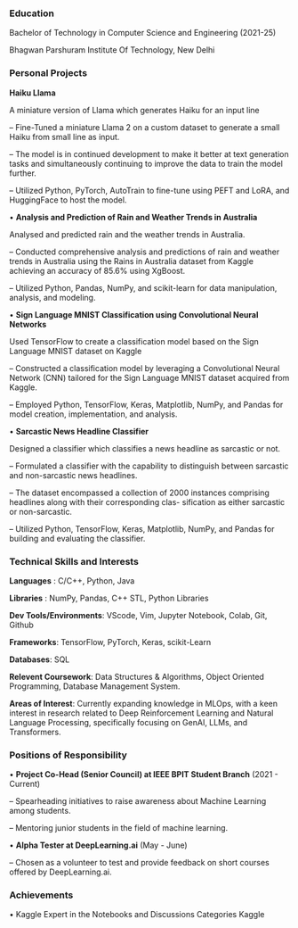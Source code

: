 ### Education

Bachelor of Technology in Computer Science and Engineering (2021-25)

Bhagwan Parshuram Institute Of Technology, New Delhi

### **Personal Projects**

**Haiku Llama**

A miniature version of Llama which generates Haiku for an input line

– Fine-Tuned a miniature Llama 2 on a custom dataset to generate a small Haiku from small line as input.

– The model is in continued development to make it better at text generation tasks and simultaneously continuing
  to improve the data to train the model further.
  
– Utilized Python, PyTorch, AutoTrain to fine-tune using PEFT and LoRA, and HuggingFace to host the model.

• **Analysis and Prediction of Rain and Weather Trends in Australia**

Analysed and predicted rain and the weather trends in Australia.

– Conducted comprehensive analysis and predictions of rain and weather trends in Australia using the Rains in
Australia dataset from Kaggle achieving an accuracy of 85.6% using XgBoost.

– Utilized Python, Pandas, NumPy, and scikit-learn for data manipulation, analysis, and modeling.

• **Sign Language MNIST Classification using Convolutional Neural Networks**

Used TensorFlow to create a classification model based on the Sign Language MNIST dataset on Kaggle

– Constructed a classification model by leveraging a Convolutional Neural Network (CNN) tailored for the Sign
Language MNIST dataset acquired from Kaggle.

– Employed Python, TensorFlow, Keras, Matplotlib, NumPy, and Pandas for model creation, implementation, and
analysis.

• **Sarcastic News Headline Classifier**

Designed a classifier which classifies a news headline as sarcastic or not.

– Formulated a classifier with the capability to distinguish between sarcastic and non-sarcastic news headlines.

– The dataset encompassed a collection of 2000 instances comprising headlines along with their corresponding clas-
sification as either sarcastic or non-sarcastic.

– Utilized Python, TensorFlow, Keras, Matplotlib, NumPy, and Pandas for building and evaluating the classifier.


### **Technical Skills and Interests**

**Languages** : C/C++, Python, Java

**Libraries** : NumPy, Pandas, C++ STL, Python Libraries

**Dev Tools/Environments**: VScode, Vim, Jupyter Notebook, Colab, Git, Github

**Frameworks**: TensorFlow, PyTorch, Keras, scikit-Learn

**Databases**: SQL

**Relevent Coursework**: Data Structures & Algorithms, Object Oriented Programming, Database Management System.

**Areas of Interest**: Currently expanding knowledge in MLOps, with a keen interest in research related to Deep
Reinforcement Learning and Natural Language Processing, specifically focusing on GenAI, LLMs, and Transformers.

### **Positions of Responsibility**

• **Project Co-Head (Senior Council) at IEEE BPIT Student Branch**  (2021 - Current)

– Spearheading initiatives to raise awareness about Machine Learning among students.

– Mentoring junior students in the field of machine learning.

• **Alpha Tester at DeepLearning.ai** (May - June)

– Chosen as a volunteer to test and provide feedback on short courses offered by DeepLearning.ai.

### **Achievements**

• Kaggle Expert in the Notebooks and Discussions Categories Kaggle
